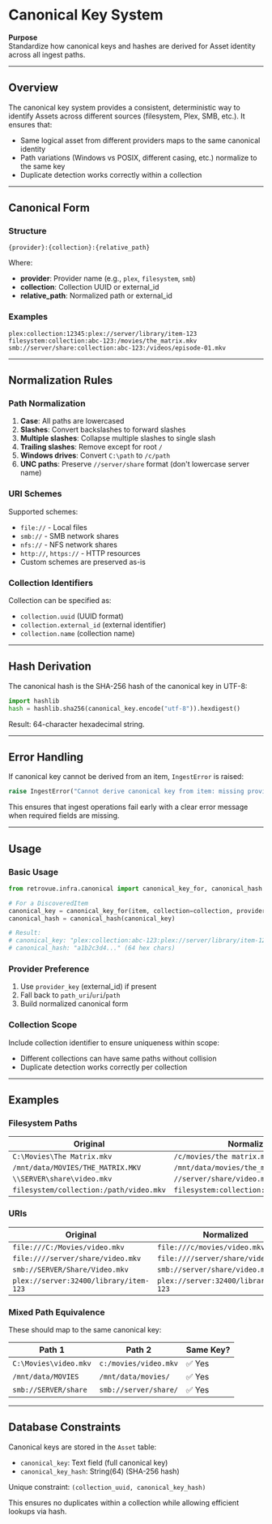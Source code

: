 # Canonical Key System

**Purpose**  
Standardize how canonical keys and hashes are derived for Asset identity across all ingest paths.

---

## Overview

The canonical key system provides a consistent, deterministic way to identify Assets across different sources (filesystem, Plex, SMB, etc.). It ensures that:
- Same logical asset from different providers maps to the same canonical identity
- Path variations (Windows vs POSIX, different casing, etc.) normalize to the same key
- Duplicate detection works correctly within a collection

---

## Canonical Form

### Structure

```
{provider}:{collection}:{relative_path}
```

Where:
- **provider**: Provider name (e.g., `plex`, `filesystem`, `smb`)
- **collection**: Collection UUID or external_id
- **relative_path**: Normalized path or external_id

### Examples

```
plex:collection:12345:plex://server/library/item-123
filesystem:collection:abc-123:/movies/the_matrix.mkv
smb://server/share:collection:abc-123:/videos/episode-01.mkv
```

---

## Normalization Rules

### Path Normalization

1. **Case**: All paths are lowercased
2. **Slashes**: Convert backslashes to forward slashes
3. **Multiple slashes**: Collapse multiple slashes to single slash
4. **Trailing slashes**: Remove except for root `/`
5. **Windows drives**: Convert `C:\path` to `/c/path`
6. **UNC paths**: Preserve `//server/share` format (don't lowercase server name)

### URI Schemes

Supported schemes:
- `file://` - Local files
- `smb://` - SMB network shares
- `nfs://` - NFS network shares
- `http://`, `https://` - HTTP resources
- Custom schemes are preserved as-is

### Collection Identifiers

Collection can be specified as:
- `collection.uuid` (UUID format)
- `collection.external_id` (external identifier)
- `collection.name` (collection name)

---

## Hash Derivation

The canonical hash is the SHA-256 hash of the canonical key in UTF-8:

```python
import hashlib
hash = hashlib.sha256(canonical_key.encode("utf-8")).hexdigest()
```

Result: 64-character hexadecimal string.

---

## Error Handling

If canonical key cannot be derived from an item, `IngestError` is raised:

```python
raise IngestError("Cannot derive canonical key from item: missing provider_key/external_id/path/uri")
```

This ensures that ingest operations fail early with a clear error message when required fields are missing.

---

## Usage

### Basic Usage

```python
from retrovue.infra.canonical import canonical_key_for, canonical_hash

# For a DiscoveredItem
canonical_key = canonical_key_for(item, collection=collection, provider="plex")
canonical_hash = canonical_hash(canonical_key)

# Result:
# canonical_key: "plex:collection:abc-123:plex://server/library/item-123"
# canonical_hash: "a1b2c3d4..." (64 hex chars)
```

### Provider Preference

1. Use `provider_key` (external_id) if present
2. Fall back to `path_uri`/`uri`/`path`
3. Build normalized canonical form

### Collection Scope

Include collection identifier to ensure uniqueness within scope:
- Different collections can have same paths without collision
- Duplicate detection works correctly per collection

---

## Examples

### Filesystem Paths

| Original | Normalized |
|----------|------------|
| `C:\Movies\The Matrix.mkv` | `/c/movies/the matrix.mkv` |
| `/mnt/data/MOVIES/THE_MATRIX.MKV` | `/mnt/data/movies/the_matrix.mkv` |
| `\\SERVER\share\video.mkv` | `//server/share/video.mkv` |
| `filesystem/collection:/path/video.mkv` | `filesystem:collection:/path/video.mkv` |

### URIs

| Original | Normalized |
|----------|------------|
| `file:///C:/Movies/video.mkv` | `file:///c/movies/video.mkv` |
| `file:////server/share/video.mkv` | `file:////server/share/video.mkv` |
| `smb://SERVER/Share/Video.mkv` | `smb://server/share/video.mkv` |
| `plex://server:32400/library/item-123` | `plex://server:32400/library/item-123` |

### Mixed Path Equivalence

These should map to the same canonical key:

| Path 1 | Path 2 | Same Key? |
|--------|--------|-----------|
| `C:\Movies\video.mkv` | `c:/movies/video.mkv` | ✅ Yes |
| `/mnt/data/MOVIES` | `/mnt/data/movies/` | ✅ Yes |
| `smb://SERVER/share` | `smb://server/share/` | ✅ Yes |

---

## Database Constraints

Canonical keys are stored in the `Asset` table:
- `canonical_key`: Text field (full canonical key)
- `canonical_key_hash`: String(64) (SHA-256 hash)

Unique constraint: `(collection_uuid, canonical_key_hash)`

This ensures no duplicates within a collection while allowing efficient lookups via hash.




